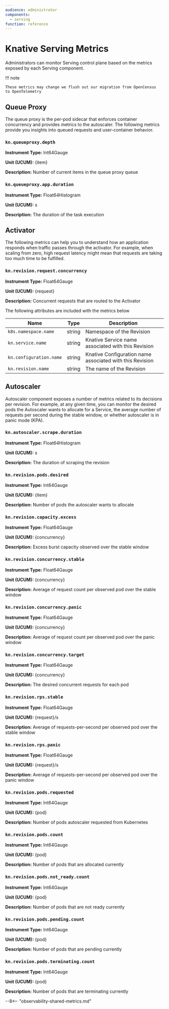 ```yaml
---
audience: administrator
components:
  - serving
function: reference
---
```


# Knative Serving Metrics

Administrators can monitor Serving control plane based on the metrics exposed by each Serving component.

!!! note

    These metrics may change we flush out our migration from OpenCensus 
    to OpenTelemetry

## Queue Proxy

The queue proxy is the per-pod sidecar that enforces container concurrency and provides metrics to the autoscaler. The following metrics provide you insights into queued
requests and user-container behavior.

###  `kn.queueproxy.depth`

**Instrument Type:** Int64Gauge

**Unit (UCUM):** {item}

**Description:** Number of current items in the queue proxy queue

### `kn.queueproxy.app.duration`

**Instrument Type:** Float64Histogram

**Unit (UCUM):** s

**Description:** The duration of the task execution

## Activator

The following metrics can help you to understand how an application responds when traffic passes through the activator. For example, when scaling from zero, high request latency might mean that requests are taking too much time to be fulfilled.


### `kn.revision.request.concurrency`

**Instrument Type:** Float64Gauge

**Unit (UCUM):** {request}

**Description:** Concurrent requests that are routed to the Activator

The following attributes are included with the metrics below

Name | Type | Description
-|-|-
`k8s.namespace.name` | string | Namespace of the Revision
`kn.service.name` | string | Knative Service name associated with this Revision
`kn.configuration.name` | string | Knative Configuration name associated with this Revision
`kn.revision.name` | string | The name of the Revision

## Autoscaler

Autoscaler component exposes a number of metrics related to its decisions per revision. For example, at any given time, you can monitor the desired pods the Autoscaler wants to allocate for a Service, the average number of requests per second during the stable window, or whether autoscaler is in panic mode (KPA).

### `kn.autoscaler.scrape.duration`

**Instrument Type:** Float64Histogram

**Unit (UCUM):** s

**Description:** The duration of scraping the revision

### `kn.revision.pods.desired`

**Instrument Type:** Int64Gauge

**Unit (UCUM):** {item}

**Description:** Number of pods the autoscaler wants to allocate

### `kn.revision.capacity.excess`

**Instrument Type:** Float64Gauge

**Unit (UCUM):** {concurrency}

**Description:** Excess burst capacity observed over the stable window

### `kn.revision.concurrency.stable`

**Instrument Type:** Float64Gauge

**Unit (UCUM):** {concurrency}

**Description:** Average of request count per observed pod over the stable window

### `kn.revision.concurrency.panic`

**Instrument Type:** Float64Gauge

**Unit (UCUM):** {concurrency}

**Description:** Average of request count per observed pod over the panic window

### `kn.revision.concurrency.target`

**Instrument Type:** Float64Gauge

**Unit (UCUM):** {concurrency}

**Description:** The desired concurrent requests for each pod

### `kn.revision.rps.stable`

**Instrument Type:** Float64Gauge

**Unit (UCUM):** {request}/s

**Description:** Average of requests-per-second per observed pod over the stable window

### `kn.revision.rps.panic`

**Instrument Type:** Float64Gauge

**Unit (UCUM):** {request}/s

**Description:** Average of requests-per-second per observed pod over the panic window


### `kn.revision.pods.requested`

**Instrument Type:** Int64Gauge

**Unit (UCUM):** {pod}

**Description:** Number of pods autoscaler requested from Kubernetes

### `kn.revision.pods.count`

**Instrument Type:** Int64Gauge

**Unit (UCUM):** {pod}

**Description:** Number of pods that are allocated currently

### `kn.revision.pods.not_ready.count`

**Instrument Type:** Int64Gauge

**Unit (UCUM):** {pod}

**Description:** Number of pods that are not ready currently

### `kn.revision.pods.pending.count`

**Instrument Type:** Int64Gauge

**Unit (UCUM):** {pod}

**Description:** Number of pods that are pending currently

### `kn.revision.pods.terminating.count`

**Instrument Type:** Int64Gauge

**Unit (UCUM):** {pod}

**Description:** Number of pods that are terminating currently

--8<-- "observability-shared-metrics.md"

